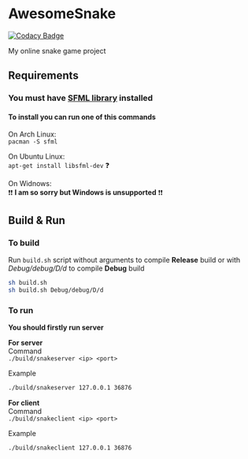# AwesomeSnake

[![Codacy Badge](https://api.codacy.com/project/badge/Grade/9aba85ea869247dc9539af22fa740b43)](https://app.codacy.com/gh/mysterious-games/AwesomeSnake?utm_source=github.com&utm_medium=referral&utm_content=mysterious-games/AwesomeSnake&utm_campaign=Badge_Grade)

My online snake game project

## Requirements

### **You must have [SFML library](https://www.sfml-dev.org/) installed**

#### To install you can run one of this commands

On Arch Linux:  
```pacman -S sfml```

On Ubuntu Linux:  
```apt-get install libsfml-dev``` :question:

On Widnows:  
:exclamation::exclamation: **I am so sorry but Windows is unsupported** :exclamation::exclamation:

## Build & Run
### To build
Run ```build.sh``` script without arguments to compile **Release** build or with *Debug/debug/D/d* to compile **Debug** build
```bash
sh build.sh
sh build.sh Debug/debug/D/d
```

### To run
**You should firstly run server**

**For server**  
Command  
```./build/snakeserver <ip> <port>```

Example 
```bash
./build/snakeserver 127.0.0.1 36876
```
**For client**  
Command  
```./build/snakeclient <ip> <port>```

Example  
```bash
./build/snakeclient 127.0.0.1 36876
```
